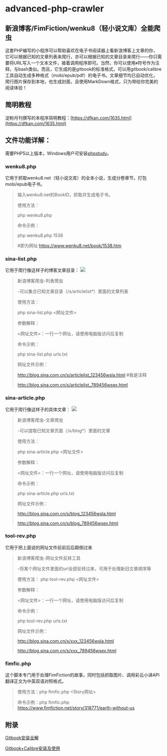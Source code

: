 # advanced-php-crawler
## 新浪博客/FimFiction/wenku8（轻小说文库）全能爬虫

这套PHP编写的小程序可以帮助喜欢在电子书阅读器上看新浪博客上文章的你，它可以根据已知的文章列表来爬行，亦可以根据已知的文章目录来爬行——你只需要将URL写入一个文本文件，接着调用程序即可。当然，你可以使用`#`符号作为注释，与bash类似。而且，它生成的是gitbook的标准格式，可以用gitbook/calibre工具自动生成多种格式（mobi/epub/pdf）的电子书。文章细节均已自动优化，爬行图片保存到本地，也生成封面，且使用MarkDown格式，只为带给你完美的阅读体验！
## 简明教程
淀粉月刊撰写的本程序简明教程：[https://dfkan.com/1635.html](https://dfkan.com/1635.html)
## 文件功能详解：

需要PHP5以上版本，Windows用户可安装[phpstudy](http://www.phpstudy.net/)。

### wenku8.php

它用于抓取wenku8.net（轻小说文库）的全本小说，生成分卷章节，打包mobi/epub电子书。

> 输入wenku8.net的BookID，抓取并生成电子书。
> 
> 使用方法：
> 
> php wenku8.php <BookID>
> 
> 命令示例：
> 
> php wenku8.php 1538
> 
> #即为网址 https://www.wenku8.net/book/1538.htm

### sina-list.php

它用于爬行像这样子的博客文章目录：
![][image-1]

>  新浪博客爬虫-列表爬虫
> 
> -可以集合已知文章目录（/s/articlelist*）里面的文章列表
> 
> 使用方法：
> 
> php sina-list.php \<网址文件\>
> 
> 参数解释：
> 
> \<网址文件\>：一行一个网址，请使用电脑版访问后复制
> 
> 命令示例：
> 
> php sina-list.php urls.txt
> 
> 网址文件示例：
> 
> http://blog.sina.com.cn/s/articlelist_123456wsla.html #我是注释
> 
> http://blog.sina.com.cn/s/articlelist_789456wsex.html 
> 

### sina-article.php
它用于爬行像这样子的具体文章：
![][image-2]

> 新浪博客爬虫-文章爬虫
> 
> -可以提取已知文章页面（/s/blog*）里面的文章
> 
> 使用方法：
> 
> php sina-article.php \<网址文件\>
> 
> 参数解释：
> 
> \<网址文件\>：一行一个网址，请使用电脑版访问后复制
> 
> 命令示例：
> 
> php sina-article.php urls.txt
> 
> 网址文件示例：
> 
> http://blog.sina.com.cn/s/blog_123456wsla.html
> 
> http://blog.sina.com.cn/s/blog_789456wsex.html
> 

### tool-rev.php
它用于把上面说的网址文件前前后后颠倒过来
> 新浪博客爬虫-网址文件反转工具
> 
> -将某个网址文件里面的url全部反转过来，可用于处理新旧文章顺序等
> 
> 使用方法：
> php tool-rev.php \<网址文件\>
> 
> 参数解释：
> 
> \<网址文件\>：一行一个网址，请使用电脑版访问后复制
> 
> 命令示例：
> 
> php tool-rev.php urls.txt
> 
> 网址文件示例：
> 
> http://blog.sina.com.cn/s/xxx_123456wsla.html
> 
> http://blog.sina.com.cn/s/xxx_789456wsex.html
> 

### fimfic.php
这个脚本专门用于处理FimFiction的故事，同时包括抓取图片、调用彩云小译API翻译正文为中英双语对照格式。

> 使用方法：php fimfic.php <Story网址>
> 
> 命令示例：php fimfic.php https://www.fimfiction.net/story/318771/earth-without-us

## 附录
[Gitbook安装全解](http://www.jianshu.com/p/7476afdd9248)

[Gitbook+Calibre安装及使用](https://kindlefere.com/post/288.html#gb_6)

[1]:	https://kindlefere.com/post/82.html

[image-1]:	https://ww2.sinaimg.cn/large/006tNbRwgy1fdizlqnd8qj30s40i30wu.jpg
[image-2]:	https://ww1.sinaimg.cn/large/006tNbRwgy1fdizoxf1ivj30i40m7tgl.jpg